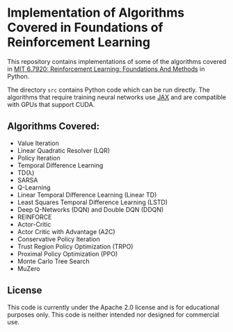 # Implementation of Algorithms Covered in Foundations of Reinforcement Learning

This repository contains implementations of some of the algorithms covered in [MIT 6.7920: Reinforcement Learning: Foundations And Methods](https://web.mit.edu/6.7920/www/index.html) in Python.

The directory `src` contains Python code which can be run directly.
The algorithms that require training neural networks use [JAX](https://github.com/google/jax) and are compatible with GPUs that support CUDA.

## Algorithms Covered:

- Value Iteration
- Linear Quadratic Resolver (LQR)
- Policy Iteration
- Temporal Difference Learning
- TD(λ)
- SARSA
- Q-Learning
- Linear Temporal Difference Learning (Linear TD)
- Least Squares Temporal Difference Learning (LSTD)
- Deep Q-Networks (DQN) and Double DQN (DDQN)
- REINFORCE
- Actor-Critic
- Actor Critic with Advantage (A2C)
- Conservative Policy Iteration
- Trust Region Policy Optimization (TRPO)
- Proximal Policy Optimization (PPO)
- Monte Carlo Tree Search
- MuZero

## License

This code is currently under the Apache 2.0 license and is for educational purposes only.
This code is neither intended nor designed for commercial use.
